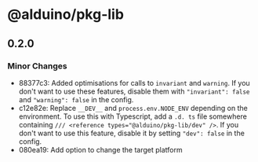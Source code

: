 # @alduino/pkg-lib

## 0.2.0
### Minor Changes

- 88377c3: Added optimisations for calls to `invariant` and `warning`. If you don't want to use these features, disable them
  with `"invariant": false` and `"warning": false` in the config.
- c12e82e: Replace `__DEV__` and `process.env.NODE_ENV` depending on the environment. To use this with Typescript, add a
  `.d. ts` file somewhere containing `/// <reference types="@alduino/pkg-lib/dev" />`. If you don't want to use this
  feature, disable it by setting `"dev": false` in the config.
- 080ea19: Add option to change the target platform
